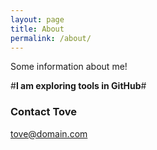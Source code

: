 ```yaml
---
layout: page
title: About
permalink: /about/
---
```


Some information about me!


#**I am exploring tools in GitHub**#

### Contact Tove

[tove@domain.com](mailto:tove@domain.com)
